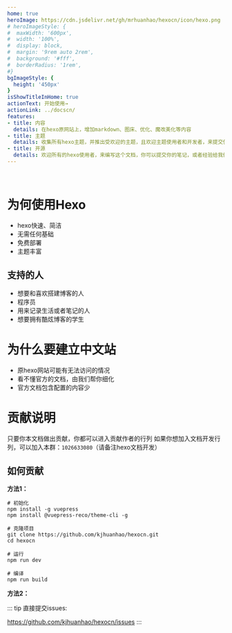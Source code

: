 ```yaml
---
home: true
heroImage: https://cdn.jsdelivr.net/gh/mrhuanhao/hexocn/icon/hexo.png
# heroImageStyle: {
#  maxWidth: '600px',
#  width: '100%',
#  display: block,
#  margin: '9rem auto 2rem',
#  background: '#fff',
#  borderRadius: '1rem',
#}
bgImageStyle: {
  height: '450px'
}
isShowTitleInHome: true
actionText: 开始使用→
actionLink: ../docscn/
features:
- title: 内容
  details: 在hexo原网站上，增加markdown、图床、优化、魔改美化等内容
- title: 主题
  details: 收集所有hexo主题，并推出受欢迎的主题，且欢迎主题使用者和开发者，来提交使用技巧
- title: 开源
  details: 欢迎所有的hexo使用者，来编写这个文档，你可以提交你的笔记，或者经验给我们
---
```


<br>

# 为何使用Hexo
* hexo快速、简洁
* 无需任何基础
* 免费部署
* 主题丰富

## 支持的人
* 想要和喜欢搭建博客的人
* 程序员
* 用来记录生活或者笔记的人
* 想要拥有酷炫博客的学生

# 为什么要建立中文站
- 原hexo网站可能有无法访问的情况
- 看不懂官方的文档，由我们帮你细化
- 官方文档包含配置的内容少


# 贡献说明
只要你本文档做出贡献，你都可以进入贡献作者的行列
如果你想加入文档开发行列，可以加入本群：`1026633080`（请备注hexo文档开发）

## 如何贡献
**方法1：**
```shell
# 初始化
npm install -g vuepress
npm install @vuepress-reco/theme-cli -g

# 克隆项目
git clone https://github.com/kjhuanhao/hexocn.git
cd hexocn

# 运行
npm run dev

# 编译
npm run build
```
**方法2：**

::: tip
直接提交issues:

<https://github.com/kjhuanhao/hexocn/issues>
:::
